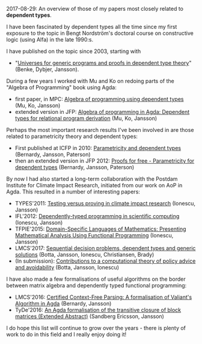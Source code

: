 2017-08-29: An overview of those of my papers most closely related to
**dependent types**.

I have been fascinated by dependent types all the time since my first
exposure to the topic in Bengt Nordström's doctoral course on
constructive logic (using Alfa) in the late 1990:s.

I have published on the topic since 2003, starting with

* "[Universes for generic programs and proofs in dependent type theory](https://scholar.google.se/citations?view_op=view_citation&hl=en&user=eIO4EBAAAAAJ&citation_for_view=eIO4EBAAAAAJ:9yKSN-GCB0IC)" (Benke, Dybjer, Jansson).

During a few years I worked with Mu and Ko on redoing parts of the
"Algebra of Programming" book using Agda:

* first paper, in MPC: [Algebra of programming using dependent types](https://scholar.google.se/citations?view_op=view_citation&hl=en&user=eIO4EBAAAAAJ&cstart=20&pagesize=80&citation_for_view=eIO4EBAAAAAJ:Se3iqnhoufwC) (Mu, Ko, Jansson)
* extended version in JFP: [Algebra of programming in Agda: Dependent types for relational program derivation](https://scholar.google.se/citations?view_op=view_citation&hl=en&user=eIO4EBAAAAAJ&citation_for_view=eIO4EBAAAAAJ:MXK_kJrjxJIC) (Mu, Ko, Jansson)

Perhaps the most important research results I've been involved in are
those related to parametricity theory and dependent types:

* First published at ICFP in 2010: [Parametricity and dependent types](https://scholar.google.se/citations?view_op=view_citation&hl=en&user=eIO4EBAAAAAJ&citation_for_view=eIO4EBAAAAAJ:LkGwnXOMwfcC) (Bernardy, Jansson, Paterson)
* then an extended version in JFP 2012: [Proofs for free - Parametricity for dependent types](https://scholar.google.se/citations?view_op=view_citation&hl=en&user=eIO4EBAAAAAJ&citation_for_view=eIO4EBAAAAAJ:ULOm3_A8WrAC) (Bernardy, Jansson, Paterson)

By now I had also started a long-term collaboration with the Postdam
Institute for Climate Impact Research, initiated from our work on AoP
in Agda. This resulted in a number of interesting papers:

* TYPES'2011: [Testing versus proving in climate impact research](https://scholar.google.se/citations?view_op=view_citation&hl=en&user=eIO4EBAAAAAJ&cstart=20&pagesize=80&citation_for_view=eIO4EBAAAAAJ:_Qo2XoVZTnwC) (Ionescu, Jansson)
* IFL'2012: [Dependently-typed programming in scientific computing](https://scholar.google.se/citations?view_op=view_citation&hl=en&user=eIO4EBAAAAAJ&cstart=20&pagesize=80&citation_for_view=eIO4EBAAAAAJ:4JMBOYKVnBMC) (Ionescu, Jansson)
* TFPIE'2015: [Domain-Specific Languages of Mathematics: Presenting Mathematical Analysis Using Functional Programming](https://scholar.google.se/citations?view_op=view_citation&hl=en&user=eIO4EBAAAAAJ&cstart=20&pagesize=80&citation_for_view=eIO4EBAAAAAJ:iyewoVqAXLQC) (Ionescu, Jansson)
* LMCS'2017: [Sequential decision problems, dependent types and generic solutions](https://scholar.google.se/citations?view_op=view_citation&hl=en&user=eIO4EBAAAAAJ&cstart=20&pagesize=80&citation_for_view=eIO4EBAAAAAJ:rCNdntzdTkkC) (Botta, Jansson, Ionescu, Christiansen, Brady)
* (In submission): [Contributions to a computational theory of policy advice and avoidability](https://scholar.google.se/citations?view_op=view_citation&hl=en&user=eIO4EBAAAAAJ&cstart=20&pagesize=80&citation_for_view=eIO4EBAAAAAJ:lg2tdxc6qMwC) (Botta, Jansson, Ionescu)

I have also made a few formalisations of useful algorithms on the border between matrix algebra and dependently typed functional programming:

* LMCS'2016: [Certified Context-Free Parsing: A formalisation of Valiant's Algorithm in Agda](https://scholar.google.se/citations?view_op=view_citation&hl=en&user=eIO4EBAAAAAJ&cstart=20&pagesize=80&citation_for_view=eIO4EBAAAAAJ:QsKbpXNoaWkC) (Bernardy, Jansson)
* TyDe'2016: [An Agda formalisation of the transitive closure of block matrices (Extended Abstract)](https://scholar.google.se/citations?view_op=view_citation&hl=en&user=eIO4EBAAAAAJ&cstart=20&pagesize=80&citation_for_view=eIO4EBAAAAAJ:orDZ08hpP44C) (Sandberg Ericsson, Jansson)

I do hope this list will continue to grow over the years - there is
plenty of work to do in this field and I really enjoy doing it!
